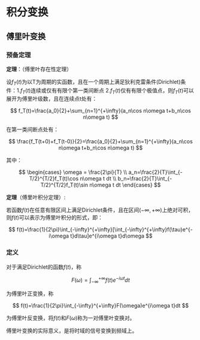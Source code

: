 # 积分变换

## 傅里叶变换

### 预备定理

**定理**：（傅里叶存在性定理）

设$f_T(t)$为以T为周期的实函数，且在一个周期上满足狄利克雷条件(Dirichlet)条件：1.$f_T(t)$连续或仅有有限个第一类间断点 2.$f_T(t)$仅有有限个极值点，则$f_T(t)$可以展开为傅里叶级数，且在连续点t处有：

$$
f_T(t)=\frac{a_0}{2}+\sum_{n=1}^{+\infty}(a_n\cos n\omega t+b_n\cos n\omega t)
$$

在第一类间断点处有：

$$
\frac{f_T(t+0)+f_T(t-0)}{2}=\frac{a_0}{2}+\sum_{n=1}^{+\infty}(a_n\cos n\omega t+b_n\cos n\omega t)
$$

其中：

$$
\begin{cases}
\omega = \frac{2\pi}{T} \\
a_n=\frac{2}{T}\int_{-T/2}^{T/2}f_T(t)\cos n\omega t dt \\
b_n=\frac{2}{T}\int_{-T/2}^{T/2}f_T(t)\sin n\omega t dt 
\end{cases}
$$

**定理**（傅里叶积分定理）:

若函数$f(t)$在任意有限区间上满足Dirichlet条件，且在区间$(-\infty,+\infty)$上绝对可积，则$f(t)$可以表示为傅里叶积分的形式，即：

$$
f(t)=\frac{1}{2\pi}\int_{-\infty}^{+\infty}[\int_{-\infty}^{+\infty}f(\tau)e^{-i\omega t}d\tau]e^{i\omega t}d\omega
$$

### 定义

对于满足Dirichlet的函数$f(t)$，称

$$
F(\omega)=\int_{-\infty}^{+\infty}f(t)e^{-i\omega t}dt
$$

为傅里叶正变换，称

$$
f(t)=\frac{1}{2\pi}\int_{-\infty}^{+\infty}F(\omega)e^{i\omega t}dt
$$

为傅里叶反变换，将$f(t)$和$F(\omega)$称为一对傅里叶变换对。

傅里叶变换的实际意义，是将时域的信号变换到频域上。
